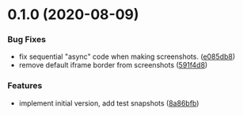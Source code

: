 # 0.1.0 (2020-08-09)

### Bug Fixes

- fix sequential "async" code when making screenshots.
  ([e085db8](https://github.com/nknapp/addons-storyshots-selenium/commit/e085db8688e8aeb21a4cad1501ab3d47e71a8462))
- remove default iframe border from screenshots
  ([591f4d8](https://github.com/nknapp/addons-storyshots-selenium/commit/591f4d8ec39d8db80e53645a78e73b294c55939a))

### Features

- implement initial version, add test snapshots
  ([8a86bfb](https://github.com/nknapp/addons-storyshots-selenium/commit/8a86bfb4ac5fbd14516ec659d18dc4e62988e000))
